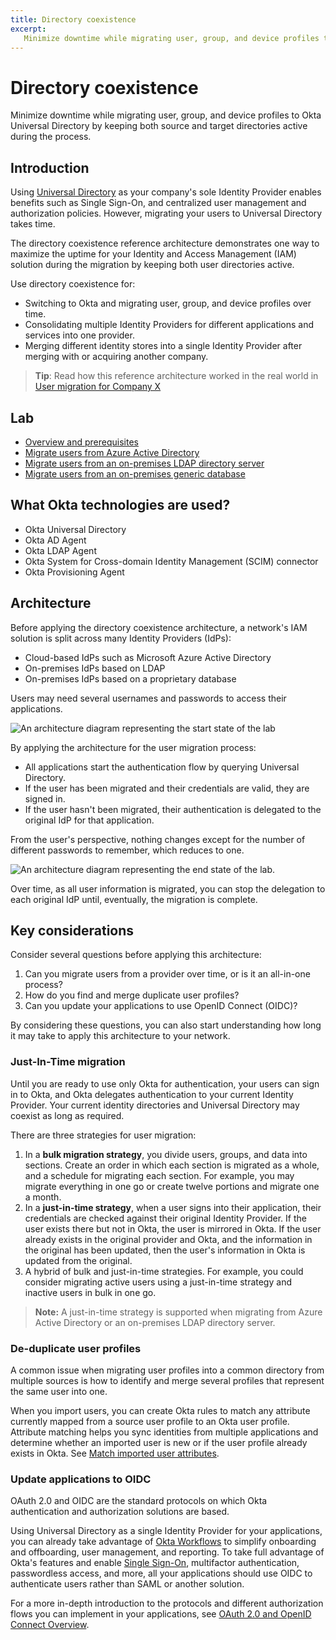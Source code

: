 ```yaml
---
title: Directory coexistence
excerpt:
   Minimize downtime while migrating user, group, and device profiles to Okta Universal Directory by keeping both source and target directories active during the process.
---
```


# Directory coexistence

Minimize downtime while migrating user, group, and device profiles to Okta Universal Directory by keeping both source and target directories active during the process.

## Introduction

Using [Universal Directory](/docs/concepts/user-profiles/#what-is-the-okta-universal-directory) as your company's sole Identity Provider enables benefits such as Single Sign-On, and centralized user management and authorization policies. However, migrating your users to Universal Directory takes time.

The directory coexistence reference architecture demonstrates one way to maximize the uptime for your Identity and Access Management (IAM) solution during the migration by keeping both user directories active.

Use directory coexistence for:

* Switching to Okta and migrating user, group, and device profiles over time.
* Consolidating multiple Identity Providers for different applications and services into one provider.
* Merging different identity stores into a single Identity Provider after merging with or acquiring another company.

> **Tip**: Read how this reference architecture worked in the real world in [User migration for Company X](/docs/reference/architecture-center/companyx)

## Lab

* [Overview and prerequisites](/docs/reference/architecture-center/directory-coexistence/lab)
* [Migrate users from Azure Active Directory](/docs/reference/architecture-center/directory-coexistence/lab-azure-ad)
* [Migrate users from an on-premises LDAP directory server](/docs/reference/architecture-center/directory-coexistence/lab-ldap-server)
* [Migrate users from an on-premises generic database](/docs/reference/architecture-center/directory-coexistence/lab-generic-database)

## What Okta technologies are used?

* Okta Universal Directory
* Okta AD Agent
* Okta LDAP Agent
* Okta System for Cross-domain Identity Management (SCIM) connector
* Okta Provisioning Agent

## Architecture

Before applying the directory coexistence architecture, a network's IAM solution is split across many Identity Providers (IdPs):

* Cloud-based IdPs such as Microsoft Azure Active Directory
* On-premises IdPs based on LDAP
* On-premises IdPs based on a proprietary database

Users may need several usernames and passwords to access their applications.

<div class="full">

  ![An architecture diagram representing the start state of the lab](/img/architecture/directory-coexistence/overview-lab-start-state.png)

  <!--
    Source image: https://www.figma.com/file/YH5Zhzp66kGCglrXQUag2E/%F0%9F%93%8A-Updated-Diagrams-for-Dev-Docs?type=design&node-id=3714%3A41133&t=U52HeyImgt4pt3M2-1 overview-lab-start-state
  -->
</div>

By applying the architecture for the user migration process:

* All applications start the authentication flow by querying Universal Directory.
* If the user has been migrated and their credentials are valid, they are signed in.
* If the user hasn't been migrated, their authentication is delegated to the original IdP for that application.

From the user's perspective, nothing changes except for the number of different passwords to remember, which reduces to one.

<div class="full">

  ![An architecture diagram representing the end state of the lab.](/img/architecture/directory-coexistence/overview-lab-end-state.png)

  <!--
    Source image: https://www.figma.com/file/YH5Zhzp66kGCglrXQUag2E/%F0%9F%93%8A-Updated-Diagrams-for-Dev-Docs?type=design&node-id=3714%3A41142&t=U52HeyImgt4pt3M2-1 overview-lab-end-state
  -->
</div>

Over time, as all user information is migrated, you can stop the delegation to each original IdP until, eventually, the migration is complete.

## Key considerations

Consider several questions before applying this architecture:

1. Can you migrate users from a provider over time, or is it an all-in-one process?
2. How do you find and merge duplicate user profiles?
3. Can you update your applications to use OpenID Connect (OIDC)?

By considering these questions, you can also start understanding how long it may take to apply this architecture to your network.

### Just-In-Time migration

Until you are ready to use only Okta for authentication, your users can sign in to Okta, and Okta delegates authentication to your current Identity Provider. Your current identity directories and Universal Directory may coexist as long as required.

There are three strategies for user migration:

1. In a **bulk migration strategy**, you divide users, groups, and data into sections. Create an order in which each section is migrated as a whole, and a schedule for migrating each section. For example, you may migrate everything in one go or create twelve portions and migrate one a month.
2. In a **just-in-time strategy**, when a user signs into their application, their credentials are checked against their original Identity Provider. If the user exists there but not in Okta, the user is mirrored in Okta. If the user already exists in the original provider and Okta, and the information in the original has been updated, then the user's information in Okta is updated from the original.
3. A hybrid of bulk and just-in-time strategies. For example, you could consider migrating active users using a just-in-time strategy and inactive users in bulk in one go.

> **Note:** A just-in-time strategy is supported when migrating from Azure Active Directory or an on-premises LDAP directory server.

### De-duplicate user profiles

A common issue when migrating user profiles into a common directory from multiple sources is how to identify and merge several profiles that represent the same user into one.

When you import users, you can create Okta rules to match any attribute currently mapped from a source user profile to an Okta user profile. Attribute matching helps you sync identities from multiple applications and determine whether an imported user is new or if the user profile already exists in Okta. See [Match imported user attributes](https://help.okta.com/okta_help.htm?type=oie&id=ext_match-user).

### Update applications to OIDC

OAuth 2.0 and OIDC are the standard protocols on which Okta authentication and authorization solutions are based.

Using Universal Directory as a single Identity Provider for your applications, you can already take advantage of [Okta Workflows](https://help.okta.com/okta_help.htm?type=wf&id=ext-Okta-workflows) to simplify onboarding and offboarding, user management, and reporting. To take full advantage of Okta's features and enable [Single Sign-On](https://www.okta.com/topic/single-sign-on/), multifactor authentication, passwordless access, and more, all your applications should use OIDC to authenticate users rather than SAML or another solution.

For a more in-depth introduction to the protocols and different authorization flows you can implement in your applications, see [OAuth 2.0 and OpenID Connect Overview](/docs/concepts/oauth-openid/).
